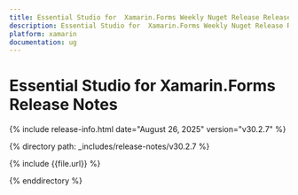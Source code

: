 ```yaml
---
title: Essential Studio for  Xamarin.Forms Weekly Nuget Release Release Notes  
description: Essential Studio for  Xamarin.Forms Weekly Nuget Release Release Notes  
platform: xamarin
documentation: ug
---
```


# Essential Studio for  Xamarin.Forms  Release Notes  

{% include release-info.html date="August 26, 2025"  version="v30.2.7" %}

{% directory path: _includes/release-notes/v30.2.7 %}

{% include {{file.url}} %}

{% enddirectory %}